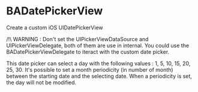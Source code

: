 # BADatePickerView
Create a custom iOS UIDatePickerView

/!\ WARNING : Don't set the UIPickerViewDataSource and UIPickerViewDelegate, both of them are use in internal. You could use the BADatePickerViewDelegate to iteract with the custom date picker.


This date picker can select a day with the following values : 1, 5, 10, 15, 20, 25, 30.
It's possible to set a month periodicity (in number of month) between the starting date and the selecting date. When a periodicity is set, the day will not be modified.
